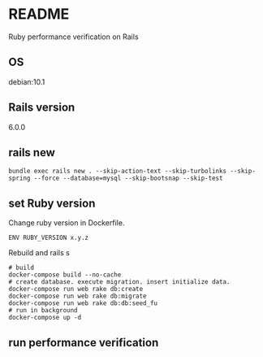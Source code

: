 # README
Ruby performance verification on Rails

## OS
debian:10.1

## Rails version
6.0.0

## rails new
```
bundle exec rails new . --skip-action-text --skip-turbolinks --skip-spring --force --database=mysql --skip-bootsnap --skip-test
```

## set Ruby version
Change ruby version in Dockerfile.
```
ENV RUBY_VERSION x.y.z
```
Rebuild and rails s
```
# build
docker-compose build --no-cache
# create database. execute migration. insert initialize data.
docker-compose run web rake db:create
docker-compose run web rake db:migrate
docker-compose run web rake db:db:seed_fu
# run in background
docker-compose up -d
```

## run performance verification
```
```